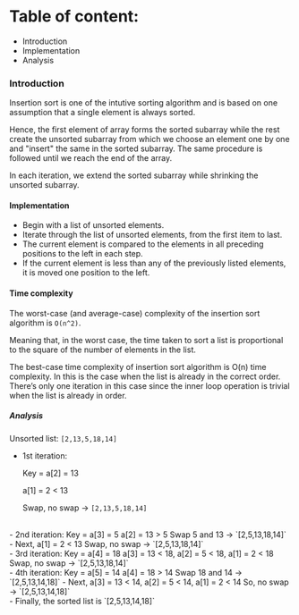 # Table of content:
 - Introduction
 - Implementation
 - Analysis
### Introduction

Insertion sort is one of the intutive sorting algorithm and is based on one assumption that a single element is always sorted.

Hence, the first element of array forms the sorted subarray while the rest create the unsorted subarray from which we choose an element one by one and "insert" the same in the sorted subarray. The same procedure is followed until we reach the end of the array.

In each iteration, we extend the sorted subarray while shrinking the unsorted subarray.


#### Implementation

- Begin with a list of unsorted elements.
- Iterate through the list of unsorted elements, from the first item to last.
- The current element is compared to the elements in all preceding positions to the left in each step.
- If the current element is less than any of the previously listed elements, it is moved one position to the left.


#### Time complexity


The worst-case (and average-case) complexity of the insertion sort algorithm is `O(n^2)`.

Meaning that, in the worst case, the time taken to sort a list is proportional to the square of the number of elements in the list.

The best-case time complexity of insertion sort algorithm is O(n) time complexity. In this is the case when the list is already in the correct order. There’s only one iteration in this case since the inner loop operation is trivial when the list is already in order.


##### Analysis
Unsorted list: `[2,13,5,18,14]`

- 1st iteration:

    Key = a[2] = 13

    a[1] = 2 < 13

    Swap, no swap -> `[2,13,5,18,14]`
<br>
- 2nd iteration:
    Key = a[3] = 5
    a[2] = 13 > 5
    Swap 5 and 13 -> `[2,5,13,18,14]`
    - Next, a[1] = 2 < 13
    Swap, no swap -> `[2,5,13,18,14]`
<br>
- 3rd iteration:
    Key = a[4] = 18
    a[3] = 13 < 18,
    a[2] = 5 < 18,
    a[1] = 2 < 18
    Swap, no swap -> `[2,5,13,18,14]`
<br>
- 4th iteration:
    Key = a[5] = 14
    a[4] = 18 > 14
    Swap 18 and 14 -> `[2,5,13,14,18]`
    - Next, a[3] = 13 < 14,
    a[2] = 5 < 14,
    a[1] = 2 < 14
    So, no swap -> `[2,5,13,14,18]`
<br>
- Finally,
the sorted list is `[2,5,13,14,18]`